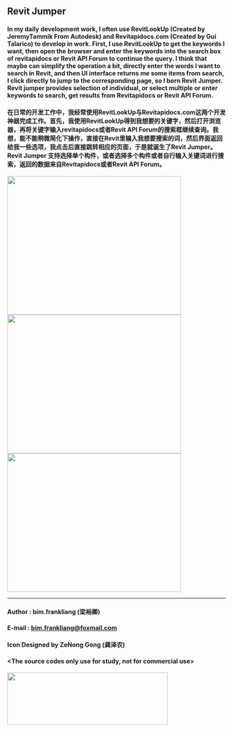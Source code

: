 ## **Revit Jumper**

#### In my daily development work, I often use RevitLookUp (Created by JeremyTammik From Autodesk) and Revitapidocs.com (Created by  Gui Talarico) to develop in work. First, I use RevitLookUp to get the keywords I want, then open the browser and enter the keywords into the search box of revitapidocs or Revit API Forum to continue the query. I think that maybe can simplify the operation a bit, directly enter the words I want to search in Revit, and then UI interface returns me some items from search, I click directly to jump to the corresponding page, so I born Revit Jumper. Revit jumper provides selection of individual, or select multiple or enter keywords to search, get results from Revitapidocs or Revit API Forum. 

#### 在日常的开发工作中，我经常使用RevitLookUp与Revitapidocs.com这两个开发神器完成工作。首先，我使用RevitLookUp得到我想要的关键字，然后打开浏览器，再将关键字输入revitapidocs或者Revit API Forum的搜索框继续查询。我想，能不能稍微简化下操作，直接在Revit里输入我想要搜索的词，然后界面返回给我一些选项，我点击后直接跳转相应的页面，于是就诞生了Revit Jumper。Revit Jumper 支持选择单个构件，或者选择多个构件或者自行输入关键词进行搜索，返回的数据来自Revitapidocs或者Revit API Forum。

<img src="https://github.com/airforce094/RevitJumper/raw/master/image/1.png" width=400 height=320 />
<img src="https://github.com/airforce094/RevitJumper/raw/master/image/2.png" width=400 height=320 />
<img src="https://github.com/airforce094/RevitJumper/raw/master/image/3.png" width=400 height=320 />

----------


#### Author : bim.frankliang (梁裕卿)
#### E-mail : bim.frankliang@foxmail.com
#### Icon Designed by ZeNong Gong (龚泽农)
#### <The source codes only use for study, not for commercial use>
<img src="https://github.com/airforce094/RevitJumper/raw/master/image/4.png" width=370 height=120 />
